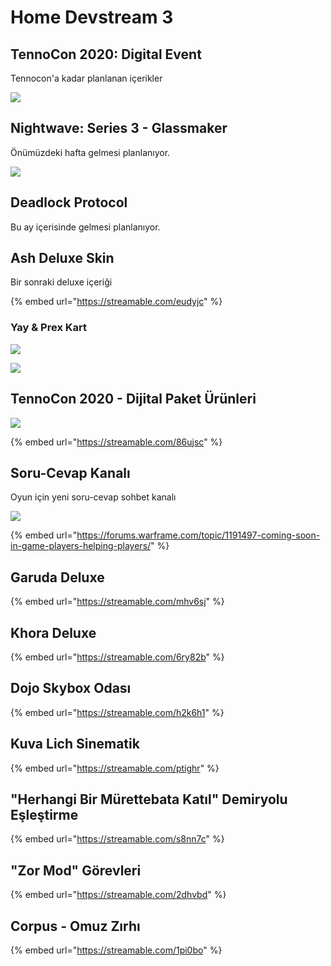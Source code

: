 # Home Devstream 3

## TennoCon 2020: Digital Event

Tennocon'a kadar planlanan içerikler

![](https://imgbbb.com/images/2020/05/08/image71de8eb87db469bc.png)

## Nightwave: Series 3 - Glassmaker

Önümüzdeki hafta gelmesi planlanıyor.

![](https://pbs.twimg.com/media/EXh97MkWkAEkkqj?format=jpg&name=large)

## Deadlock Protocol

Bu ay içerisinde gelmesi planlanıyor.

## Ash Deluxe Skin

Bir sonraki deluxe içeriği

{% embed url="https://streamable.com/eudyjc" %}

### Yay & Prex Kart

![](https://imgbbb.com/images/2020/05/08/imagecb22cf48a672e47d.png)

![](https://imgbbb.com/images/2020/05/08/image306f4d159e1550b2.png)

## TennoCon 2020 - Dijital Paket Ürünleri

![](https://imgbbb.com/images/2020/05/09/imaged724ab9bc86dfc9f.png)

{% embed url="https://streamable.com/86ujsc" %}

## Soru-Cevap Kanalı

Oyun için yeni soru-cevap sohbet kanalı

![](https://imgbbb.com/images/2020/05/08/imagef1706fb89409e210.png)

{% embed url="https://forums.warframe.com/topic/1191497-coming-soon-in-game-players-helping-players/" %}

## Garuda Deluxe

{% embed url="https://streamable.com/mhv6sj" %}

## Khora Deluxe

{% embed url="https://streamable.com/6ry82b" %}

## Dojo Skybox Odası

{% embed url="https://streamable.com/h2k6h1" %}

## Kuva Lich Sinematik

{% embed url="https://streamable.com/ptighr" %}

## "Herhangi Bir Mürettebata Katıl" Demiryolu Eşleştirme

{% embed url="https://streamable.com/s8nn7c" %}

## "Zor Mod" Görevleri

{% embed url="https://streamable.com/2dhvbd" %}

## Corpus - Omuz Zırhı

{% embed url="https://streamable.com/1pi0bo" %}


